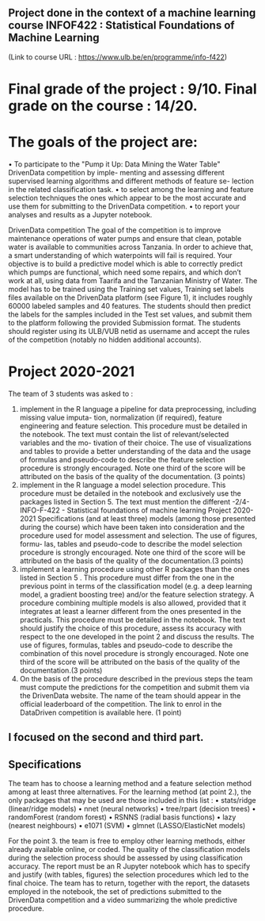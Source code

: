 ## Project done in the context of a machine learning course INFOF422 : Statistical Foundations of Machine Learning 

(Link to course URL : https://www.ulb.be/en/programme/info-f422)

# Final grade of the project : 9/10. Final grade on the course : 14/20.


# The goals of the project are:
• To participate to the "Pump it Up: Data Mining the Water Table" DrivenData competition by imple-
menting and assessing different supervised learning algorithms and different methods of feature se-
lection in the related classification task.
• to select among the learning and feature selection techniques the ones which appear to be the most
accurate and use them for submitting to the DrivenData competition.
• to report your analyses and results as a Jupyter notebook.

DrivenData competition
The goal of the competition is to improve maintenance operations of water pumps and ensure that clean,
potable water is available to communities across Tanzania. In order to achieve that, a smart understanding
of which waterpoints will fail is required. Your objective is to build a predictive model which is able to
correctly predict which pumps are functional, which need some repairs, and which don’t work at all, using
data from Taarifa and the Tanzanian Ministry of Water. The model has to be trained using the Training set
values, Training set labels files available on the DrivenData platform (see Figure 1), it includes roughly 60000
labeled samples and 40 features. The students should then predict the labels for the samples included in
the Test set values, and submit them to the platform following the provided Submission format. The students
should register using its ULB/VUB netid as username and accept the rules of the competition (notably no
hidden additional accounts).

# Project 2020-2021

The team of 3 students was asked to :
1. implement in the R language a pipeline for data preprocessing, including missing value imputa-
tion, normalization (if required), feature engineering and feature selection. This procedure must be
detailed in the notebook. The text must contain the list of relevant/selected variables and the mo-
tivation of their choice. The use of visualizations and tables to provide a better understanding of
the data and the usage of formulas and pseudo-code to describe the feature selection procedure is
strongly encouraged. Note one third of the score will be attributed on the basis of the quality of the
documentation. (3 points)
2. implement in the R language a model selection procedure. This procedure must be detailed in the
notebook and exclusively use the packages listed in Section 5. The text must mention the different
-2/4-INFO-F-422 - Statistical foundations of machine learning
Project 2020-2021
Specifications
(and at least three) models (among those presented during the course) which have been taken into
consideration and the procedure used for model assessment and selection. The use of figures, formu-
las, tables and pseudo-code to describe the model selection procedure is strongly encouraged. Note
one third of the score will be attributed on the basis of the quality of the documentation.(3 points)
3. implement a learning procedure using other R packages than the ones listed in Section 5 . This
procedure must differ from the one in the previous point in terms of the classification model (e.g.
a deep learning model, a gradient boosting tree) and/or the feature selection strategy. A procedure
combining multiple models is also allowed, provided that it integrates at least a learner different
from the ones presented in the practicals. This procedure must be detailed in the notebook. The text
should justify the choice of this procedure, assess its accuracy with respect to the one developed in
the point 2 and discuss the results. The use of figures, formulas, tables and pseudo-code to describe
the combination of this novel procedure is strongly encouraged. Note one third of the score will be
attributed on the basis of the quality of the documentation.(3 points)
4. On the basis of the procedure described in the previous steps the team must compute the predictions
for the competition and submit them via the DrivenData website. The name of the team should
appear in the official leaderboard of the competition. The link to enrol in the DataDriven competition
is available here. (1 point)

## I focused on the second and third part. 

## Specifications
The team has to choose a learning method and a feature selection method among at least three alternatives.
For the learning method (at point 2.), the only packages that may be used are those included in this list :
• stats/ridge (linear/ridge models)
• nnet (neural networks)
• tree/rpart (decision trees)
• randomForest (random forest)
• RSNNS (radial basis functions)
• lazy (nearest neighbours)
• e1071 (SVM)
• glmnet (LASSO/ElasticNet models)

For the point 3. the team is free to employ other learning methods, either already available online, or
coded. The quality of the classification models during the selection process should be assessed by using
classification accuracy. The report must be an R Jupyter notebook which has to specify and justify (with
tables, figures) the selection procedures which led to the final choice. The team has to return, together
with the report, the datasets employed in the notebook, the set of predictions submitted to the DrivenData
competition and a video summarizing the whole predictive procedure.

